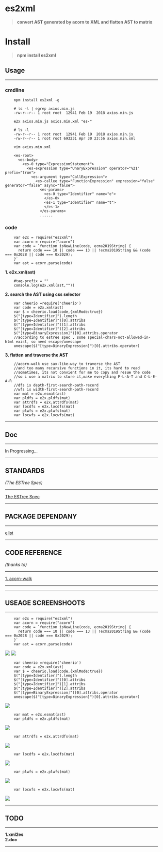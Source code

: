 # es2xml
>__convert AST generated by acorn to XML and flatten AST to matrix__

# Install

>__npm install es2xml__


## Usage
-------------------------------------------------------
### cmdline

        npm install es2xml -g
        
        # ls -l | egrep axios.min.js
        -rw-r--r-- 1 root root  12941 Feb 19  2018 axios.min.js

        e2x axios.min.js axios.min.xml "es-"

        # ls -l
        -rw-r--r-- 1 root root  12941 Feb 19  2018 axios.min.js
        -rw-r--r-- 1 root root 693231 Apr 30 23:56 axios.min.xml

        vim axios.min.xml
        
        <es-root>
          <es-body>
            <es-0 type="ExpressionStatement">
              <es-expression type="UnaryExpression" operator="%21" prefix="true">
                <es-argument type="CallExpression">
                  <es-callee type="FunctionExpression" expression="false" generator="false" async="false">
                    <es-params>
                      <es-0 type="Identifier" name="e">
                      </es-0>
                      <es-1 type="Identifier" name="t">
                      </es-1>
                    </es-params>
                    ......

        
        
        


### code

        var e2x = require("es2xml")
        var acorn = require("acorn")
        var code = `function isNewLine(code, ecma2019String) {
          return code === 10 || code === 13 || !ecma2019String && (code === 0x2028 || code === 0x2029);
        }`
        var ast = acorn.parse(code)
        
__1. e2x.xml(ast)__  
        
        #tag-prefix = ""
        console.log(e2x.xml(ast,"")) 
__2. search the AST using css selector__

        var cheerio =require('cheerio')
        var code = e2x.xml(ast)
        var $ = cheerio.load(code,{xmlMode:true})
        $("[type=Identifier]").length
        $("[type=Identifier]")[0].attribs
        $("[type=Identifier]")[1].attribs
        $("[type=Identifier]")[2].attribs
        $("[type=BinaryExpression]")[0].attribs.operator
        //according to estree spec , some special-chars-not-allowed-in-html exist, so need escape/unescape
        unescape($("[type=BinaryExpression]")[0].attribs.operator)
        
__3. flatten and traverse the AST__

        //acorn-walk use sax-like-way to traverse the AST
        //and too many recursive functions in it, its hard to read
        //sometimes, its not convient for me to copy and resue the code
        //so i use a matrix to store it,make everything F-L-A-T and C-L-E-A-R
        //dfs is depth-first-search-path-record
        //wfs is width-first-search-path-record
        var mat = e2x.esmat(ast)
        var pldfs = e2x.pldfs(mat)
        var attrdfs = e2x.attrdfs(mat)
        var locdfs = e2x.locdfs(mat)
        var plwfs = e2x.plwfs(mat)
        var locwfs = e2x.locwfs(mat)


        
-------------------------------------------------------

## Doc 
-------------------------------------------------------

In Progressing...
        

        

-------------------------------------------------------


## STANDARDS

_(The ESTree Spec)_

---------------------------------------------------------------------------------------
[The ESTree Spec](https://github.com/estree/estree)  

---------------------------------------------------------------------------------------

## PACKAGE DEPENDANY

---------------------------------------------------------
[elist](https://www.npmjs.com/package/elist)

----------------------------------------------------------

## CODE REFERENCE
_(thanks to)_

------------------------------------------------------------------
[1. acorn-walk](https://github.com/acornjs/acorn/tree/master/acorn-walk)  

--------------------------------------------------------------------


----------------------------------------


## USEAGE SCREENSHOOTS

----------------------------------------------

        var e2x = require("es2xml")
        var acorn = require("acorn")
        var code = `function isNewLine(code, ecma2019String) {
          return code === 10 || code === 13 || !ecma2019String && (code === 0x2028 || code === 0x2029);
        }`
        var ast = acorn.parse(code)
       

![](/Images/e2x.xml.0.PNG)
![](/Images/e2x.xml.1.PNG)

        var cheerio =require('cheerio')
        var code = e2x.xml(ast)
        var $ = cheerio.load(code,{xmlMode:true})
        $("[type=Identifier]").length
        $("[type=Identifier]")[0].attribs
        $("[type=Identifier]")[1].attribs
        $("[type=Identifier]")[2].attribs
        $("[type=BinaryExpression]")[0].attribs.operator
        unescape($("[type=BinaryExpression]")[0].attribs.operator)
        
        
        
![](/Images/cheerio.0.png)  

        var mat = e2x.esmat(ast)
        var pldfs = e2x.pldfs(mat)

![](/Images/pldfs.0.png) 

        var attrdfs = e2x.attrdfs(mat)
        
![](/Images/attrdfs.0.png)

        var locdfs = e2x.locdfs(mat)
        
![](/Images/locdfs.0.png)

        var plwfs = e2x.plwfs(mat)

![](/Images/plwfs.0.png)

        var locwfs = e2x.locwfs(mat)        

![](/Images/locwfs.0.png)


----------------------------------------------


## TODO
-----------------------------------------------
__1.xml2es__<br>
__2.doc__<br>

-----------------------------------------------

